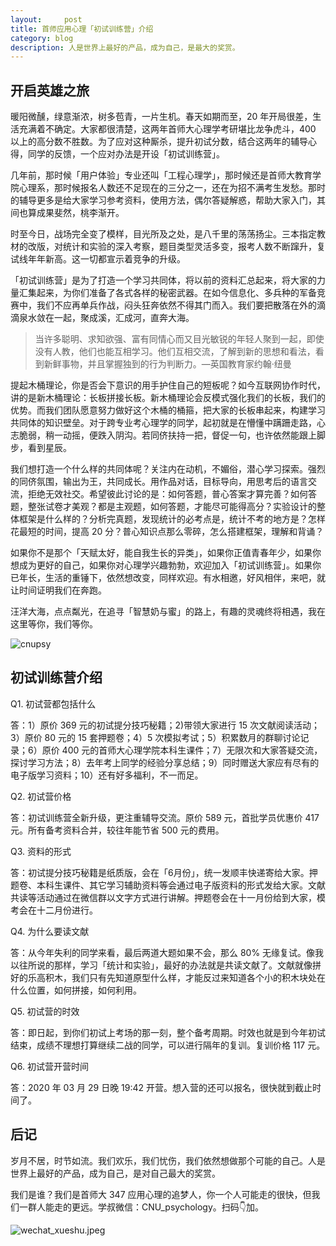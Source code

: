 ```yaml
---
layout:     post
title: 首师应用心理「初试训练营」介绍
category: blog
description: 人是世界上最好的产品，成为自己，是最大的奖赏。
---
```


## 开启英雄之旅

暖阳微醺，绿意渐浓，树多苞青，一片生机。春天如期而至，20 年开局很差，生活充满着不确定。大家都很清楚，这两年首师大心理学考研堪比龙争虎斗，400 以上的高分数不胜数。为了应对这种厮杀，提升初试分数，结合这两年的辅导心得，同学的反馈，一个应对办法是开设「初试训练营」。

几年前，那时候「用户体验」专业还叫「工程心理学」，那时候还是首师大教育学院心理系，那时候报名人数还不足现在的三分之一，还在为招不满考生发愁。那时的辅导更多是给大家学习参考资料，使用方法，偶尔答疑解惑，帮助大家入门，其间也算成果斐然，桃李渐开。

时至今日，战场完全变了模样，目光所及之处，是八千里的荡荡扬尘。三本指定教材的改版，对统计和实验的深入考察，题目类型灵活多变，报考人数不断蹿升，复试线年年新高。这一切都宣示着竞争的升级。

「初试训练营」是为了打造一个学习共同体，将以前的资料汇总起来，将大家的力量汇集起来，为你们准备了各式各样的秘密武器。在如今信息化、多兵种的军备竞赛中，我们不应再单兵作战，闷头狂奔依然不得其门而入。我们要把散落在外的滴滴泉水敛在一起，聚成溪，汇成河，直奔大海。

> 当许多聪明、求知欲强、富有同情心而又目光敏锐的年轻人聚到一起，即使没有人教，他们也能互相学习。他们互相交流，了解到新的思想和看法，看到新鲜事物，并且掌握独到的行为判断力。—英国教育家约翰·纽曼

提起木桶理论，你是否会下意识的用手护住自己的短板呢？如今互联网协作时代，讲的是新木桶理论：长板拼接长板。新木桶理论会反模式强化我们的长板，我们的优势。而我们团队愿意努力做好这个木桶的桶箍，把大家的长板串起来，构建学习共同体的知识壁垒。对于跨专业考心理学的同学，起初就是在懵懂中蹒跚走路，心志脆弱，稍一动摇，便跌入阴沟。若同侪扶持一把，督促一句，也许依然能跟上脚步，看到星辰。

我们想打造一个什么样的共同体呢？关注内在动机，不媚俗，潜心学习探索。强烈的同侪氛围，输出为王，共同成长。用作品对话，目标导向，用思考后的语言交流，拒绝无效社交。希望彼此讨论的是：如何答题，普心答案才算完善？如何答题，整张试卷才美观？都是主观题，如何答题，才能尽可能得高分？实验设计的整体框架是什么样的？分析完真题，发现统计的必考点是，统计不考的地方是？怎样花最短的时间，提高 20 分？普心知识点那么零碎，怎么搭建框架，理解和背诵？

如果你不是那个「天赋太好，能自我生长的异类」，如果你正值青春年少，如果你想成为更好的自己，如果你对心理学兴趣勃勃，欢迎加入「初试训练营」。如果你已年长，生活的重锤下，依然想改变，同样欢迎。有水相邀，好风相伴，来吧，就让时间证明我们在奔跑。

汪洋大海，点点粼光，在追寻「智慧奶与蜜」的路上，有趣的灵魂终将相遇，我在这里等你，我们等你。

![cnupsy](https://cnu347-1257355643.cos.ap-beijing.myqcloud.com/CNU347/cnupsy_flyer.png)

## 初试训练营介绍

Q1. 初试营都包括什么

答：1）原价 369 元的初试提分技巧秘籍；2)带领大家进行 15 次文献阅读活动；3）原价 80 元的 15 套押题卷；4）5 次模拟考试；5）积累数月的群聊讨论记录；6）原价 400 元的首师大心理学院本科生课件；7）无限次和大家答疑交流，探讨学习方法；8）去年考上同学的经验分享总结；9）同时赠送大家应有尽有的电子版学习资料；10）还有好多福利，不一而足。

Q2. 初试营价格

答：初试训练营全新升级，更注重辅导交流。原价 589 元，首批学员优惠价 417 元。所有备考资料合并，较往年能节省 500 元的费用。

Q3. 资料的形式

答：初试提分技巧秘籍是纸质版，会在「6月份」，统一发顺丰快递寄给大家。押题卷、本科生课件、其它学习辅助资料等会通过电子版资料的形式发给大家。文献共读等活动通过在微信群以文字方式进行讲解。押题卷会在十一月份给到大家，模考会在十二月份进行。

Q4. 为什么要读文献

答：从今年失利的同学来看，最后两道大题如果不会，那么 80% 无缘复试。像我以往所说的那样，学习「统计和实验」，最好的办法就是共读文献了。文献就像拼好的乐高积木，我们只有先知道原型什么样，才能反过来知道各个小的积木块处在什么位置，如何拼接，如何利用。

Q5. 初试营的时效

答：即日起，到你们初试上考场的那一刻，整个备考周期。时效也就是到今年初试结束，成绩不理想打算继续二战的同学，可以进行隔年的复训。复训价格 117 元。

Q6. 初试营开营时间

答：2020 年 03 月 29 日晚 19:42 开营。想入营的还可以报名，很快就到截止时间了。

## 后记

岁月不居，时节如流。我们欢乐，我们忧伤，我们依然想做那个可能的自己。人是世界上最好的产品，成为自己，是对自己最大的奖赏。

我们是谁？我们是首师大 347 应用心理的追梦人，你一个人可能走的很快，但我们一群人能走的更远。学叔微信：CNU_psychology。扫码👇加。

![wechat_xueshu.jpeg](https://cnu347-1257355643.cos.ap-beijing.myqcloud.com/CNU347/WechatIMG125.jpeg)